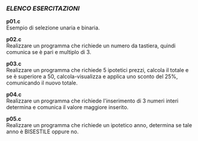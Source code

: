 ### *ELENCO ESERCITAZIONI*

**p01.c**  
Esempio di selezione unaria e binaria.

**p02.c**  
Realizzare un programma che richiede un numero da tastiera, quindi comunica se è pari e multiplo di 3.

**p03.c**  
Realizzare un programma che richiede 5 ipotetici prezzi, calcola il totale e se è superiore a 50, calcola-visualizza e applica uno sconto del 25%, comunicando il nuovo totale.

**p04.c**  
Realizzare un programma che richiede l'inserimento di 3 numeri interi determina e comunica il valore maggiore inserito.

**p05.c**  
Realizzare un programma che richiede un ipotetico anno, determina se tale anno
è BISESTILE oppure no.